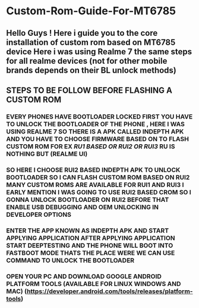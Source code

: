 # Custom-Rom-Guide-For-MT6785
## Hello Guys ! Here i guide you to the core installation of custom rom based on MT6785 device Here i was using Realme 7 the same steps for all realme devices (not for other mobile brands depends on their BL unlock methods)

## STEPS TO BE FOLLOW BEFORE FLASHING A CUSTOM ROM 
### EVERY PHONES HAVE BOOTLOADER LOCKED FIRST YOU HAVE TO UNLOCK THE BOOTLOADER OF THE PHONE , HERE I WAS USING REALME 7 SO THERE IS A APK CALLED **INDEPTH APK**  AND YOU HAVE TO CHOOSE FIRMWARE BASED ON TO FLASH CUSTOM ROM FOR EX _RU1 BASED OR RUI2 OR RUI3_ RU IS NOTHING BUT  (REALME UI)

### SO HERE I CHOOSE RUI2 BASED INDEPTH APK TO UNLOCK BOOTLOADER SO I CAN FLASH CUSTOM ROM BASED ON RUI2  MANY CUSTOM ROMS ARE AVAILABLE FOR RUI1 AND RUI3 I EARLY MENTION I WAS GOING TO USE RUI2 BASED CROM SO I GONNA UNLOCK BOOTLOADER ON RUI2 BEFORE THAT ENABLE USB DEBUGGING AND OEM UNLOCKING IN DEVELOPER OPTIONS

### ENTER THE APP KNOWN AS INDEPTH APK AND START APPLYING APPLICATION AFTER APPLYING APPLICATION START DEEPTESTING AND THE PHONE WILL BOOT INTO FASTBOOT MODE THATS THE PLACE WERE WE CAN USE COMMAND TO UNLOCK THE BOOTLOADER
### OPEN YOUR PC AND DOWNLOAD GOOGLE ANDROID PLATFORM TOOLS (AVAILABLE FOR LINUX WINDOWS AND MAC) (https://developer.android.com/tools/releases/platform-tools)
